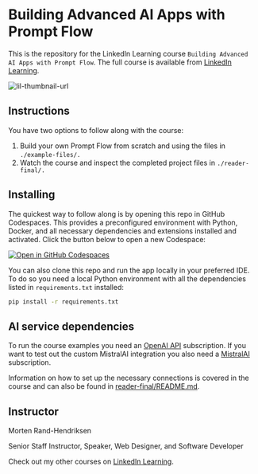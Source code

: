 # Building Advanced AI Apps with Prompt Flow
This is the repository for the LinkedIn Learning course `Building Advanced AI Apps with Prompt Flow`. The full course is available from [LinkedIn Learning][lil-course-url].

![lil-thumbnail-url]



## Instructions
You have two options to follow along with the course:
1. Build your own Prompt Flow from scratch and using the files in `./example-files/.`
2. Watch the course and inspect the completed project files in `./reader-final/.`

## Installing
The quickest way to follow along is by opening this repo in GitHub Codespaces. This provides a preconfigured environment with Python, Docker, and all necessary dependencies and extensions installed and activated. Click the button below to open a new Codespace:

[![Open in GitHub Codespaces](https://github.com/codespaces/badge.svg)](https://codespaces.new/LinkedInLearning/building-advanced-ai-apps-with-prompt-flow-5960396/)

You can also clone this repo and run the app locally in your preferred IDE. To do so you need a local Python environment with all the dependencies listed in `requirements.txt` installed:

```sh
pip install -r requirements.txt
```

## AI service dependencies
To run the course examples you need an [OpenAI API](https://platform.openai.com) subscription. If you want to test out the custom MistralAI integration you also need a [MistralAI](https://console.mistral.ai/) subscription.

Information on how to set up the necessary connections is covered in the course and can also be found in [reader-final/README.md](reader-final/README.md).

## Instructor

Morten Rand-Hendriksen

Senior Staff Instructor, Speaker, Web Designer, and Software Developer

                            

Check out my other courses on [LinkedIn Learning](https://www.linkedin.com/learning/instructors/morten-rand-hendriksen?u=104).

[0]: # (Replace these placeholder URLs with actual course URLs)

[lil-course-url]: https://www.linkedin.com/learning/
[lil-thumbnail-url]: http://

